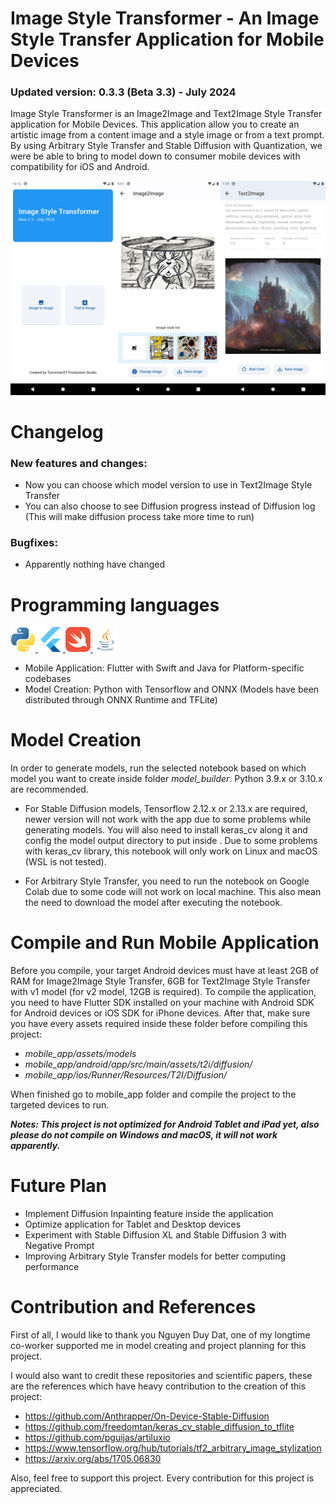 # Image Style Transformer - An Image Style Transfer Application for Mobile Devices

<h3><b>Updated version: 0.3.3 (Beta 3.3) - July 2024</b></h3>

Image Style Transformer is an Image2Image and Text2Image Style Transfer application for Mobile Devices. This application allow you to create an artistic image from a content image and a style image or from a text prompt. By using Arbitrary Style Transfer and Stable Diffusion with Quantization, we were be able to bring to model down to consumer mobile devices with compatibility for iOS and Android.

<p align="center"><img src="mobile_app/demo.png" /></p>

# Changelog

<h3><b>New features and changes:</b></h3>

- Now you can choose which model version to use in Text2Image Style Transfer
- You can also choose to see Diffusion progress instead of Diffusion log (This will make diffusion process take more time to run)

<h3><b>Bugfixes:</b></h3>

- Apparently nothing have changed

# Programming languages
<p align="left"> 
    <a href="https://www.python.org" target="_blank" rel="noreferrer"> <img src="mobile_app\miscs\lang_icons\python.png" alt="Python" width="40" height="40"/> </a> 
    <a href="https://flutter.dev/" target="_blank" rel="noreferrer"> <img src="mobile_app\miscs\lang_icons\flutter.png" alt="Flutter" width="40" height="40"/> </a> 
    <a href="https://www.swift.org/" target="_blank" rel="noreferrer"> <img src="mobile_app\miscs\lang_icons\swift.svg" alt="Swift" width="40" height="40"/> </a> 
    <a href="https://www.java.com/" target="_blank" rel="noreferrer"> <img src="mobile_app\miscs\lang_icons\java.png" alt="Java" width="40" height="40"/> </a> 
</p>

- Mobile Application: Flutter with Swift and Java for Platform-specific codebases
- Model Creation: Python with Tensorflow and ONNX (Models have been distributed through ONNX Runtime and TFLite)

# Model Creation
In order to generate models, run the selected notebook based on which model you want to create inside folder <i>model_builder</i>. Python 3.9.x or 3.10.x are recommended.

- For Stable Diffusion models, Tensorflow 2.12.x or 2.13.x are required, newer version will not work with the app due to some problems while generating models. You will also need to install keras_cv along it and config the model output directory to put inside . Due to some problems with keras_cv library, this notebook will only work on Linux and macOS (WSL is not tested).

- For Arbitrary Style Transfer, you need to run the notebook on Google Colab due to some code will not work on local machine. This also mean the need to download the model after executing the notebook.

# Compile and Run Mobile Application
Before you compile, your target Android devices must have at least 2GB of RAM for Image2Image Style Transfer, 6GB for Text2Image Style Transfer with v1 model (for v2 model, 12GB is required). To compile the application, you need to have Flutter SDK installed on your machine with Android SDK for Android devices or iOS SDK for iPhone devices. After that, make sure you have every assets required inside these folder before compiling this project:

- <i>mobile_app/assets/models</i> 
- <i>mobile_app/android/app/src/main/assets/t2i/diffusion/</i> 
- <i>mobile_app/ios/Runner/Resources/T2I/Diffusion/</i> 

When finished go to mobile_app folder and compile the project to the targeted devices to run.

<b><i>Notes: This project is not optimized for Android Tablet and iPad yet, also please do not compile on Windows and macOS, it will not work apparently.</i></b>

# Future Plan

- Implement Diffusion Inpainting feature inside the application
- Optimize application for Tablet and Desktop devices
- Experiment with Stable Diffusion XL and Stable Diffusion 3 with Negative Prompt
- Improving Arbitrary Style Transfer models for better computing performance

# Contribution and References

First of all, I would like to thank you Nguyen Duy Dat, one of my longtime co-worker supported me in model creating and project planning for this project.

I would also want to credit these repositories and scientific papers, these are the references which have heavy contribution to the creation of this project:

- https://github.com/Anthrapper/On-Device-Stable-Diffusion
- https://github.com/freedomtan/keras_cv_stable_diffusion_to_tflite
- https://github.com/pguijas/artiluxio
- https://www.tensorflow.org/hub/tutorials/tf2_arbitrary_image_stylization
- https://arxiv.org/abs/1705.06830

Also, feel free to support this project. Every contribution for this project is appreciated.
